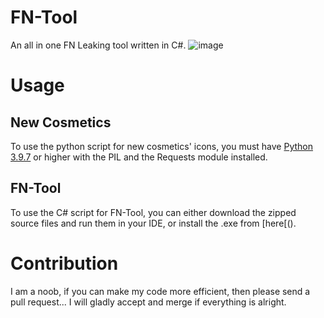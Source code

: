 # FN-Tool
An all in one FN Leaking tool written in C#.
![image](https://user-images.githubusercontent.com/82705218/141682261-039b2d33-3ebd-43b7-b5d6-a39ee9b5f6d3.png)

# Usage
## New Cosmetics
To use the python script for new cosmetics' icons, you must have [Python 3.9.7](https://www.python.org/downloads/release/python-397/) or higher with the PIL and the Requests module installed. 

## FN-Tool
To use the C# script for FN-Tool, you can either download the zipped source files and run them in your IDE, or install the .exe from [here[().


# Contribution
I am a noob, if you can make my code more efficient, then please send a pull request... I will gladly accept and merge if everything is alright.
